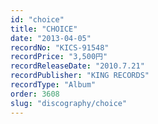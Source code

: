 ```yaml
---
id: "choice"
title: "CHOICE"
date: "2013-04-05"
recordNo: "KICS-91548"
recordPrice: "3,500円"
recordReleaseDate: "2010.7.21"
recordPublisher: "KING RECORDS"
recordType: "Album"
order: 3608
slug: "discography/choice"
---
```



